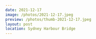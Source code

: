 ```yaml
---
date: 2021-12-17
image: /photos/2021-12-17.jpeg
preview: /photos/thumb-2021-12-17.jpeg
layout: post
location: Sydney Harbour Bridge
---
```



